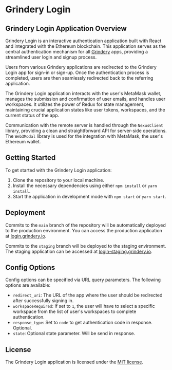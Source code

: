 # Grindery Login

## Grindery Login Application Overview

Grindery Login is an interactive authentication application built with React and integrated with the Ethereum blockchain. This application serves as the central authentication mechanism for all [Grindery](https://www.grindery.io) apps, providing a streamlined user login and signup process.

Users from various Grindery applications are redirected to the Grindery Login app for sign-in or sign-up. Once the authentication process is completed, users are then seamlessly redirected back to the referring application.

The Grindery Login application interacts with the user's MetaMask wallet, manages the submission and confirmation of user emails, and handles user workspaces. It utilizes the power of Redux for state management, maintaining crucial application states like user tokens, workspaces, and the current status of the app.

Communication with the remote server is handled through the `NexusClient` library, providing a clean and straightforward API for server-side operations. The `Web3Modal` library is used for the integration with MetaMask, the user's Ethereum wallet.

## Getting Started

To get started with the Grindery Login application:

1. Clone the repository to your local machine.
2. Install the necessary dependencies using either `npm install` or `yarn install`.
3. Start the application in development mode with `npm start` or `yarn start`.

## Deployment

Commits to the `main` branch of the repository will be automatically deployed to the production environment. You can access the production application at [login.grindery.io](https://login.grindery.io).

Commits to the `staging` branch will be deployed to the staging environment. The staging application can be accessed at [login-staging.grindery.io](https://login-staging.grindery.io).

## Config Options

Config options can be specified via URL query parameters. The following options are available:

- `redirect_uri`: The URL of the app where the user should be redirected after successfully signing in.
- `workspaceRequired`: If set to `1`, the user will have to select a specific workspace from the list of user's workspaces to complete authentication.
- `response_type`: Set to `code` to get authentication code in response. Optional.
- `state`: Optional state parameter. Will be send in response.

## License

The Grindery Login application is licensed under the [MIT license](https://choosealicense.com/licenses/mit/).
